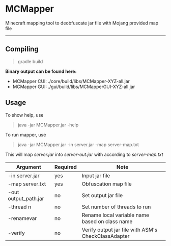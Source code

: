 # MCMapper
Minecraft mapping tool to deobfuscate jar file with Mojang provided map file

***

## Compiling
> gradle build

**Binary output can be found here:**
* MCMapper CUI: ./core/build/libs/MCMapper-XYZ-all.jar
* MCMapper GUI: ./gui/build/libs/MCMapperGUI-XYZ-all.jar

## Usage

To show help, use
> java -jar MCMapper.jar -help

To run mapper, use
> java -jar MCMapper.jar -in server.jar -map server-map.txt

This will map _server.jar_ into _server-out.jar_ with according to _server-map.txt_

| Argument             | Required | Note                                                |
| -------------------- | -------- | --------------------------------------------------- |
| -in server.jar       | yes      | Input jar file                                      |
| -map server.txt      | yes      | Obfuscation map file                                |
| -out output_path.jar | no       | Set output jar file                                 |
| -thread n            | no       | Set number of threads to run                        |
| -renamevar           | no       | Rename local variable name based on class name      |
| -verify              | no       | Verify output jar file with ASM's CheckClassAdapter |
